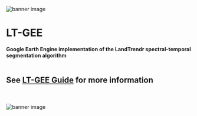 ![banner image](https://github.com/eMapR/LT-GEE/blob/master/docs/imgs/lt_gee_symbols_small.png)

# LT-GEE

**Google Earth Engine implementation of the LandTrendr spectral-temporal segmentation algorithm**
<br><br>

## See [LT-GEE Guide](https://emapr.github.io/LT-GEE/) for more information
<br><br>
![banner image](https://github.com/eMapR/LT-GEE/blob/master/docs/imgs/gee_windows_small.png)

